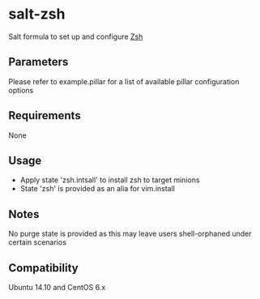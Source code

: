 salt-zsh
========
Salt formula to set up and configure [Zsh](http://www.zsh.org/)

Parameters
----------
Please refer to example.pillar for a list of available pillar configuration options

Requirements
------------
None

Usage
-----
- Apply state 'zsh.intsall' to install zsh to target minions
- State 'zsh' is provided as an alia for vim.install

Notes
-----
No purge state is provided as this may leave users shell-orphaned under certain scenarios

Compatibility
-------------
Ubuntu 14.10 and CentOS 6.x
